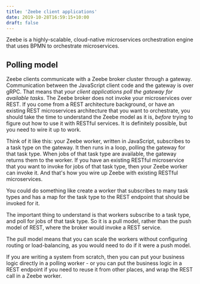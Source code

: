 ```yaml
---
title: 'Zeebe client applications'
date: 2019-10-28T16:59:15+10:00
draft: false
---
```


Zeebe is a highly-scalable, cloud-native microservices orchestration engine that uses BPMN to orchestrate microservices.

## Polling model

Zeebe clients communicate with a Zeebe broker cluster through a gateway. Communication between the JavaScript client code and the gateway is over gRPC. That means that _your client applications poll the gateway for available tasks_. The Zeebe broker does not invoke your microservices over REST. If you come from a REST architecture background, or have an existing REST microservices architecture that you want to orchestrate, you should take the time to understand the Zeebe model as it is, _before_ trying to figure out how to use it with RESTful services. It is definitely possible, but you need to wire it up to work.

Think of it like this: your Zeebe worker, written in JavaScript, subscribes to a task type on the gateway. It then runs in a loop, polling the gateway for that task type. When jobs of that task type are available, the gateway returns them to the worker. If you have an existing RESTful microservice that you want to invoke for jobs of that task type, then your Zeebe worker can invoke it. And that's how you wire up Zeebe with existing RESTful microservices.

You could do something like create a worker that subscribes to many task types and has a map for the task type to the REST endpoint that should be invoked for it.

The important thing to understand is that workers subscribe to a task type, and poll for jobs of that task type. So it is a pull model, rather than the push model of REST, where the broker would invoke a REST service.

The pull model means that you can scale the workers without configuring routing or load-balancing, as you would need to do if it were a push model.

If you are writing a system from scratch, then you can put your business logic directly in a polling worker - or you can put the business logic in a REST endpoint if you need to reuse it from other places, and wrap the REST call in a Zeebe worker.
